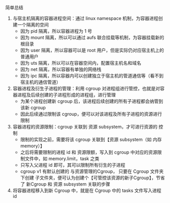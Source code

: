 简单总结
1. 与宿主机隔离的容器进程空间：通过 linux namespace 机制，为容器进程创建一个隔离的空间
    - 因为 pid 隔离，所以容器进程为 1 号 
    - 因为 mount 隔离，所以可以通过 aufs 联合挂载等机制，为容器挂载新的根目录 
    - 因为 user 隔离，所以容器可以是 root 用户，但是实际仍对应宿主机上的普通用户 
    - 因为 uts 隔离，所以可以在容器空间内，配置宿主机名和域名 
    - 因为 net 隔离，所以容器有单独的网络栈 
    - 因为 ipc 隔离，所以容器内可以创建独立于宿主机的管道通信等（看不到宿主机的通信管道）
2. 容器进程及衍生子进程的管理：利用 cgroup 对进程组进行管控，也就是对容器进程及后续创建的子进程形成的进程组，进行管理
   - 为某个进程创建新 cgroup 后，该进程后续创建的所有子进程都会纳管到该新 cgroup
   - 因此后续通过限制该 cgroup，便可以对该进程及所有子进程的资源进行限制
3. 容器进程的资源限制：cgroup 关联到 资源 subsystem，才可进行资源的 控制
   - 限制的实现之前，需要将该 cgroup 关联到【资源 subsystem（如 内存 memory）】
   - 之后将需要限制的进程 id 和 资源限额，写入到 cgroup 中对应的资源限制文件中，如 memory.limit，task 之类
   - 只写入父进程 id 即可，其可以限制所有衍生的子进程
   - cgroup v1 有默认创建的 与资源管理的Cgroup， 只要在 Cgroup 文件夹下创建 子文件夹，便可认为创建个【可管控该资源的新子Cgroup】，节省了 新Cgroup 和 资源 subsystem 关联的步骤
4. 将容器进程移入到新 Cgroup 中，就是在 Cgroup 中的 tasks 文件写入进程 id
